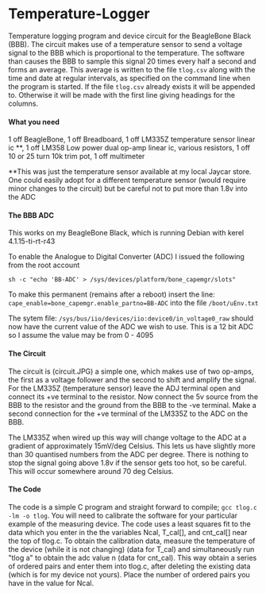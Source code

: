 # Temperature-Logger
Temperature logging program and device circuit for the BeagleBone Black (BBB). The circuit makes use of a temperature sensor to send a voltage signal to the BBB which is proportional to the temperature. The software than causes the BBB to sample this signal 20 times every half a second and forms an average. This average is written to the file `tlog.csv` along with the time and date at regular intervals, as specified on the command line when the program is started. If the file `tlog.csv` already exists it will be appended to. Otherwise it will be made with the first line giving headings for the columns.

#### What you need
1 off BeagleBone, 1 off Breadboard, 1 off LM335Z temperature sensor linear ic \**, 1 off LM358 Low power dual op-amp linear ic, various resistors, 1 off 10 or 25 turn 10k trim pot, 1 off multimeter

\**This was just the temperature sensor available at my local Jaycar store. One could easily adopt for a different temperature sensor (would require minor changes to the circuit) but be careful not to put more than 1.8v into the ADC

#### The BBB ADC
This works on my BeagleBone Black, which is running Debian with kerel 4.1.15-ti-rt-r43

To enable the Analogue to Digital Converter (ADC) I issued the following from the root account

`sh -c "echo 'BB-ADC' > /sys/devices/platform/bone_capemgr/slots"`

To make this permanent (remains after a reboot) insert the line:
`cape_enable=bone_capemgr.enable_partno=BB-ADC`
into the file 
`/boot/uEnv.txt`

The sytem file:
`/sys/bus/iio/devices/iio:device0/in_voltage0_raw`
should now have the current value of the ADC we wish to use. 
This is a 12 bit ADC so I assume the value may be from 0 - 4095

#### The Circuit

The circuit is (circuit.JPG) a simple one, which makes use of two op-amps, the first as a voltage follower and the second to shift and amplify the signal. For the LM335Z (temperature sensor) leave the ADJ terminal open and connect its +ve terminal to the resistor. Now connect the 5v source from the BBB to the resistor and the ground from the BBB to the -ve terminal. Make a second connection for the +ve terminal of the LM335Z to the ADC on the BBB.

The LM335Z when wired up this way will change voltage to the ADC at a gradient of approximately 15mV/deg Celsius. This lets us have slightly more than 30 quantised numbers from the ADC per degree. There is nothing to stop the signal going above 1.8v if the sensor gets too hot, so be careful. This will occur somewhere around 70 deg Celsius.

#### The Code

The code is a simple C program and straight forward to compile;
`gcc tlog.c -lm -o tlog`.
You will need to calibrate the software for your particular example of the measuring device. The code uses a least squares fit to the data which you enter in the the variables Ncal, T_cal[], and cnt_cal[] near the top of tlog.c.
  To obtain the calibration data, measure the temperature of the device (while it is not changing) (data for T_cal) and simultaneously run "tlog a" to obtain the adc value n (data for cnt_cal). This way obtain a series of ordered pairs and enter them into tlog.c, after deleting the existing data (which is for my device not yours). Place the number of ordered pairs you have in the value for Ncal.
